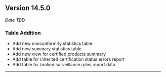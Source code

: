
## Version 14.5.0
_Date TBD_

### Table Addition
* Add new nonconformity statistics table
* Add new summary statistics table
* Add new view for certified products summary
* Add table for inherited certification status errors report
* Add table for broken surveillance rules report data

---
